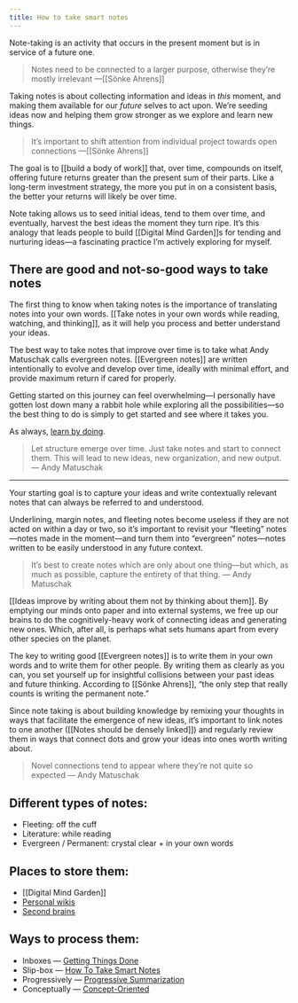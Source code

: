 ```yaml
---
title: How to take smart notes
---
```

Note-taking is an activity that occurs in the present moment but is in service of a future one.

> Notes need to be connected to a larger purpose, otherwise they’re mostly irrelevant —[[Sönke Ahrens]]  

Taking notes is about collecting information and ideas in *this* moment, and making them available for our *future* selves to act upon. We’re seeding ideas now and helping them grow stronger as we explore and learn new things.

> It’s important to shift attention from individual project towards open connections —[[Sönke Ahrens]]  

The goal is to [[build a body of work]] that, over time, compounds on itself, offering future returns greater than the present sum of their parts. Like a long-term investment strategy, the more you put in on a consistent basis, the better your returns will likely be over time.

Note taking allows us to seed initial ideas, tend to them over time, and eventually, harvest the best ideas the moment they turn ripe. It’s this analogy that leads people to build [[Digital Mind Garden]]s for tending and nurturing ideas—a fascinating practice I’m actively exploring for myself.

## There are good and not-so-good ways to take notes
The first thing to know when taking notes is the importance of translating notes into your own words. [[Take notes in your own words while reading, watching, and thinking]], as it will help you process and better understand your ideas.

The best way to take notes that improve over time is to take what Andy Matuschak calls evergreen notes. [[Evergreen notes]] are written intentionally to evolve and develop over time, ideally with minimal effort, and provide maximum return if cared for properly.

Getting started on this journey can feel overwhelming—I personally have gotten lost down many a rabbit hole while exploring all the possibilities—so the best thing to do is simply to get started and see where it takes you.

As always, [learn by doing](https://miketannenbaum.com/learning-is-the-key).

> Let structure emerge over time. Just take notes and start to connect them. This will lead to new ideas, new organization, and new output. — Andy Matuschak  
- - - -
Your starting goal is to capture your ideas and write contextually relevant notes that can always be referred to and understood.

Underlining, margin notes, and fleeting notes become useless if they are not acted on within a day or two, so it’s important to revisit your “fleeting” notes—notes made in the moment—and turn them into “evergreen” notes—notes written to be easily understood in any future context.

> It’s best to create notes which are only about one thing—but which, as much as possible, capture the entirety of that thing. — Andy Matuschak  

[[Ideas improve by writing about them not by thinking about them]]. By emptying our minds onto paper and into external systems, we free up our brains to do the cognitively-heavy work of connecting ideas and generating new ones. Which, after all, is perhaps what sets humans apart from every other species on the planet.

The key to writing good [[Evergreen notes]] is to write them in your own words and to write them for other people. By writing them as clearly as you can, you set yourself up for insightful collisions between your past ideas and future thinking. According to [[Sönke Ahrens]], “the only step that really counts is writing the permanent note.”

Since note taking is about building knowledge by remixing your thoughts in ways that facilitate the emergence of new ideas, it’s important to link notes to one another ([[Notes should be densely linked]]) and regularly review them in ways that connect dots and grow your ideas into ones worth writing about.

> Novel connections tend to appear where they’re not quite so expected — Andy Matuschak  

## Different types of notes:
* Fleeting: off the cuff
* Literature: while reading
* Evergreen / Permanent: crystal clear + in your own words

## Places to store them:
* [[Digital Mind Garden]]
* [Personal wikis](https://tomcritchlow.com/2019/02/17/building-digital-garden/)
* [Second brains](https://fortelabs.co/blog/basboverview/)

## Ways to process them:
* Inboxes — [Getting Things Done](https://gettingthingsdone.com/)
* Slip-box — [How To Take Smart Notes](https://takesmartnotes.com/)
* Progressively — [Progressive Summarization](https://fortelabs.co/blog/progressive-summarization-a-practical-technique-for-designing-discoverable-notes)
* Conceptually — [Concept-Oriented](https://notes.andymatuschak.org/z6bci25mVUBNFdVWSrQNKr6u7AZ1jFzfTVbMF)
